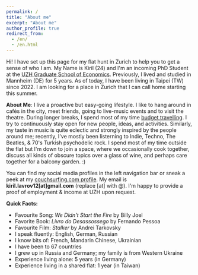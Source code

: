 ```yaml
---
permalink: /
title: "About me"
excerpt: "About me"
author_profile: true
redirect_from: 
  - /en/
  - /en.html
---
```


Hi! I have set up this page for my flat hunt in Zurich to help you to get a sense of who I am. My Name is Kiril (24) and I'm an incoming PhD Student at the [UZH Graduate School of Economics](https://www.econ.uzh.ch/en/study/phd/zurichgse.html). Previously, I lived and studied in Mannheim (DE) for 5 years. As of today, I have been living in Taipei (TW) since 2022. I am looking for a place in Zurich that I can call home starting this summer.

**About Me**: I live a proactive but easy-going lifestyle. I like to hang around in cafés in the city, meet friends, going to live-music events and to visit the theatre. During longer breaks, I spend most of my time [budget travelling](https://klavrov98.github.io/travel/). I try to continuously stay open for new people, ideas, and activities. Similarly, my taste in music is quite eclectic and strongly inspired by the people around me; recently, I've mostly been listerning to Indie, Techno, The Beatles, & 70's Turkish psychodelic rock. I spend most of my time outside the flat but I'm down to join a space, where we occasionally cook together, discuss all kinds of obscure topics over a glass of wine, and perhaps care together for a balcony garden. :)

You can find my social media profiles in the left navigation bar or sneak a peek at my [couchsurfing.com profile](https://www.couchsurfing.com/people/kiril-lavrov). My email is **kiril.lavrov12[at]gmail.com** (replace [at] with @). I'm happy to provide a proof of employment & income at UZH upon request.

**Quick Facts:** 
- Favourite Song: _We Didn't Start the Fire_ by Billy Joel
- Favorite Book: _Livro do Desassossego_ by Fernando Pessoa
- Favourite Film: _Stalker_ by Andrei Tarkovsky
- I speak fluently: English, German, Russian
- I know bits of: French, Mandarin Chinese, Ukrainian
- I have been to 67 countries 
- I grew up in Russia and Germany; my family is from Western Ukraine
- Experience living alone: 5 years (in Germany)
- Experience living in a shared flat: 1 year (in Taiwan)





